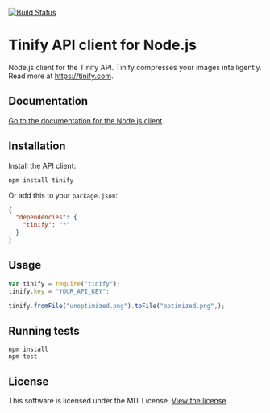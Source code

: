 [<img src="https://travis-ci.org/tinify/tinify-nodejs.svg?branch=master" alt="Build Status">](https://travis-ci.org/tinify/tinify-nodejs)

# Tinify API client for Node.js

Node.js client for the Tinify API. Tinify compresses your images intelligently. Read more at https://tinify.com.

## Documentation

[Go to the documentation for the Node.js client](https://tinypng.com/developers/reference/nodejs).

## Installation

Install the API client:

```
npm install tinify
```

Or add this to your `package.json`:

```json
{
  "dependencies": {
    "tinify": "*"
  }
}
```

## Usage

```javascript
var tinify = require("tinify");
tinify.key = "YOUR_API_KEY";

tinify.fromFile("unoptimized.png").toFile("optimized.png",);
```

## Running tests

```
npm install
npm test
```

## License

This software is licensed under the MIT License. [View the license](LICENSE).

